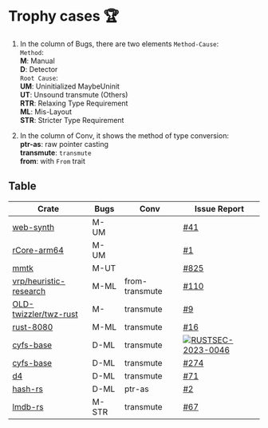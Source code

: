 # Trophy cases 🏆


1. In the column of Bugs, there are two elements `Method-Cause`:  
`Method`:  
**M**: Manual  
**D**: Detector  
`Root Cause`:  
**UM**: Uninitialized MaybeUninit  
**UT**: Unsound transmute (Others)  
**RTR**: Relaxing Type Requirement  
**ML**: Mis-Layout  
**STR**: Stricter Type Requirement

2. In the column of Conv, it shows the method of type conversion:  
**ptr-as**: raw pointer casting  
**transmute**: `transmute`  
**from**: with `From` trait


## Table
| Crate | Bugs | Conv | Issue Report |
| ----- | ---- | -------- | ------------ |
| [web-synth](https://github.com/Ameobea/web-synth) | M-UM | | [#41](https://github.com/Ameobea/web-synth/issues/41) |
| [rCore-arm64](https://github.com/rcore-os/rCore-Tutorial-v3-arm64) | M-UM | | [#1](https://github.com/rcore-os/rCore-Tutorial-v3-arm64/issues/1) |
| [mmtk](https://crates.io/crates/mmtk) | M-UT | | [#825](https://github.com/mmtk/mmtk-core/issues/825) |
| [vrp/heuristic-research](https://crates.io/crates/vrp-cli) | M-ML | from-transmute | [#110](https://github.com/reinterpretcat/vrp/issues/110) |
| [OLD-twizzler/twz-rust](https://github.com/twizzler-operating-system/OLD-twizzler) | M- | transmute | [#9](https://github.com/twizzler-operating-system/OLD-twizzler/issues/9) |
| [rust-8080](https://github.com/irevoire/rust-8080) | M-ML | transmute | [#16](https://github.com/irevoire/rust-8080/issues/16) |
| [cyfs-base](https://crates.io/crates/cyfs-base) | D-ML | transmute | [![RUSTSEC-2023-0046](https://img.shields.io/badge/RUSTSEC-2023--0046-blue?style=flat-square)](https://rustsec.org/advisories/RUSTSEC-2023-0046.html) |
| [cyfs-base](https://crates.io/crates/cyfs-base) | D-ML | transmute | [#274](https://github.com/buckyos/CYFS/issues/274) |
| [d4](https://crates.io/crates/d4) | D-ML | transmute | [#71](https://github.com/38/d4-format/issues/71) |
| [hash-rs](https://crates.io/crates/hash-rs) | D-ML | ptr-as | [#2](https://github.com/asukharev/hash-rs/issues/2) |
| [lmdb-rs](https://crates.io/crates/lmdb-rs) | M-STR | transmute | [#67](https://github.com/vhbit/lmdb-rs/issues/67) |
